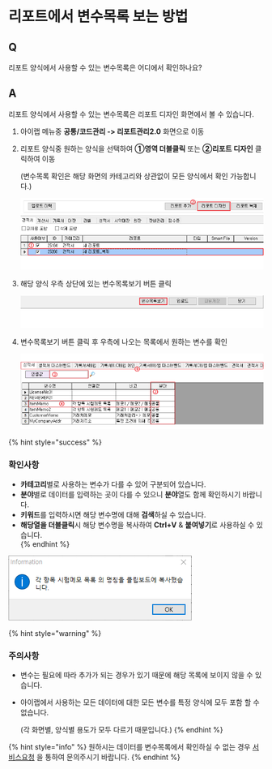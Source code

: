 # 리포트에서 변수목록 보는 방법

## Q

리포트 양식에서 사용할 수 있는 변수목록은 어디에서 확인하나요?

## A

리포트 양식에서 사용할 수 있는 변수목록은 리포트 디자인 화면에서 볼 수 있습니다.

1. 아이랩 메뉴중 **공통/코드관리 -&gt; 리포트관리2.0** 화면으로 이동
2. 리포트 양식중 원하는 양식을 선택하여 **①영역 더블클릭** 또는 **②리포트 디자인** 클릭하여 이동  

   \(변수목록 확인은 해당 화면의 카테고리와 상관없이 모든 양식에서 확인 가능합니다.\)  

   ![&#xB9AC;&#xD3EC;&#xD2B8; &#xB514;&#xC790;&#xC778; &#xBC84;&#xD2BC;](../../.gitbook/assets/01%20%2815%29.png)

3. 해당 양식 우측 상단에 있는 변수목록보기 버튼 클릭  

   ![&#xBCC0;&#xC218;&#xBAA9;&#xB85D;&#xBCF4;&#xAE30; &#xBC84;&#xD2BC;](../../.gitbook/assets/02.png)

4. 변수목록보기 버튼 클릭 후 우측에 나오는 목록에서 원하는 변수를 확인  

   ![&#xBCC0;&#xC218;&#xBAA9;&#xB85D;&#xBCF4;&#xAE30; &#xD654;&#xBA74;](../../.gitbook/assets/03%20%2811%29.png)

{% hint style="success" %}
### 확인사항

* **카테고리**별로 사용하는 변수가 다를 수 있어 구분되어 있습니다.  
* **분야**별로 데이터를 입력하는 곳이 다를 수 있으니 **분야**열도 함께 확인하시기 바랍니다.  
* **키워드**를 입력하시면 해당 변수명에 대해 **검색**하실 수 있습니다.  
* **해당열을 더블클릭**시 해당 변수명을 복사하여 **Ctrl+V** & **붙여넣기**로 사용하실 수 있습니다.  
{% endhint %}



![&#xBCC0;&#xC218;&#xBAA9;&#xB85D; &#xB354;&#xBE14;&#xD074;&#xB9AD;&#xD558;&#xC5EC; &#xBCF5;&#xC0AC;](../../.gitbook/assets/04%20%286%29.png)

{% hint style="warning" %}
### 주의사항

* 변수는 필요에 따라 추가가 되는 경우가 있기 때문에 해당 목록에 보이지 않을 수 있습니다. 
* 아이랩에서 사용하는 모든 데이터에 대한 모든 변수를 특정 양식에 모두 포함 할 수 없습니다. 

  \(각 화면별, 양식별 용도가 모두 다르기 때문입니다.\) 
{% endhint %}

{% hint style="info" %}
원하시는 데이터를 변수목록에서 확인하실 수 없는 경우 [서비스요청](https://help.ilabs.co.kr/11/service) 을 통하여 문의주시기 바랍니다.
{% endhint %}



